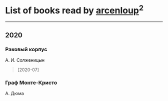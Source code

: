 # List of books read by [arcenloup](https://plus.google.com/u/0/116941085634604796026/)<sup>2</sup>
---

## 2020

### Раковый корпус
А. И. Солженицын
> [2020-07] 


### Граф Монте-Кристо
А. Дюма



